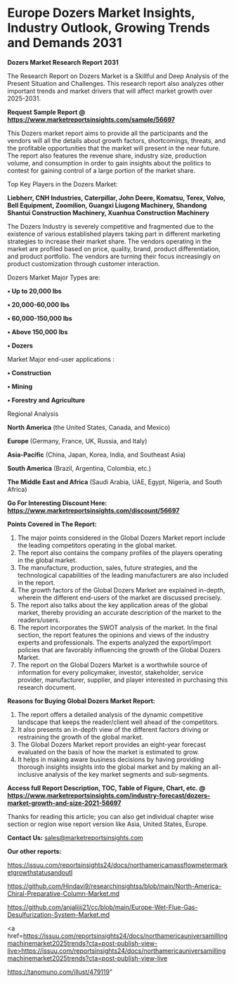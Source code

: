 # Europe Dozers Market Insights, Industry Outlook, Growing Trends and Demands 2031

<strong>Dozers Market Research Report 2031</strong>

The Research Report on Dozers Market is a Skillful and Deep Analysis of the Present Situation and Challenges. This research report also analyzes other important trends and market drivers that will affect market growth over 2025-2031.

<strong>Request Sample Report @ <a href=https://www.marketreportsinsights.com/sample/56697>https://www.marketreportsinsights.com/sample/56697</a></strong>

This Dozers market report aims to provide all the participants and the vendors will all the details about growth factors, shortcomings, threats, and the profitable opportunities that the market will present in the near future. The report also features the revenue share, industry size, production volume, and consumption in order to gain insights about the politics to contest for gaining control of a large portion of the market share.

Top Key Players in the Dozers Market:

<strong>Liebherr, CNH Industries, Caterpillar, John Deere, Komatsu, Terex, Volvo, Bell Equipment, Zoomilion, Guangxi Liugong Machinery, Shandong Shantui Construction Machinery, Xuanhua Construction Machinery</strong>

The Dozers Industry is severely competitive and fragmented due to the existence of various established players taking part in different marketing strategies to increase their market share. The vendors operating in the market are profiled based on price, quality, brand, product differentiation, and product portfolio. The vendors are turning their focus increasingly on product customization through customer interaction.

Dozers Market Major Types are:

<strong>• Up to 20,000 lbs

• 20,000-60,000 lbs

• 60,000-150,000 lbs

• Above 150,000 lbs

• Dozers</strong>

Market Major end-user applications :

<strong>• Construction

• Mining

• Forestry and Agriculture</strong>

Regional Analysis

</u><strong><b>North America</b></strong> (the United States, Canada, and Mexico)

<strong><b>Europe </b></strong>(Germany, France, UK, Russia, and Italy)

<strong><b>Asia-Pacific</b></strong> (China, Japan, Korea, India, and Southeast Asia)

<strong><b>South America</b></strong> (Brazil, Argentina, Colombia, etc.)

<strong><b>The Middle East and Africa</b></strong> (Saudi Arabia, UAE, Egypt, Nigeria, and South Africa)

<strong>Go For Interesting Discount Here: <a href=https://www.marketreportsinsights.com/discount/56697>https://www.marketreportsinsights.com/discount/56697</a></strong>

<strong>Points Covered in The Report:</strong>
<ol>
  <li>The major points considered in the Global Dozers Market report include the leading competitors operating in the global market.</li>
  <li>The report also contains the company profiles of the players operating in the global market.</li>
  <li>The manufacture, production, sales, future strategies, and the technological capabilities of the leading manufacturers are also included in the report.</li>
  <li>The growth factors of the Global Dozers Market are explained in-depth, wherein the different end-users of the market are discussed precisely.</li>
  <li>The report also talks about the key application areas of the global market, thereby providing an accurate description of the market to the readers/users.</li>
  <li>The report incorporates the SWOT analysis of the market. In the final section, the report features the opinions and views of the industry experts and professionals. The experts analyzed the export/import policies that are favorably influencing the growth of the Global Dozers Market.</li>
  <li>The report on the Global Dozers Market is a worthwhile source of information for every policymaker, investor, stakeholder, service provider, manufacturer, supplier, and player interested in purchasing this research document.</li>
</ol>
<strong>Reasons for Buying Global Dozers Market Report:</strong>

<ol>
  <li>The report offers a detailed analysis of the dynamic competitive landscape that keeps the reader/client well ahead of the competitors.</li>
  <li>It also presents an in-depth view of the different factors driving or restraining the growth of the global market.</li>
  <li>The Global Dozers Market report provides an eight-year forecast evaluated on the basis of how the market is estimated to grow.</li>
  <li>It helps in making aware business decisions by having providing thorough insights insights into the global market and by making an all-inclusive analysis of the key market segments and sub-segments.</li>
</ol>
<strong>Access full Report Description, TOC, Table of Figure, Chart, etc. @ <a href=https://www.marketreportsinsights.com/industry-forecast/dozers-market-growth-and-size-2021-56697>https://www.marketreportsinsights.com/industry-forecast/dozers-market-growth-and-size-2021-56697</a></strong>


Thanks for reading this article; you can also get individual chapter wise section or region wise report version like Asia, United States, Europe.

<strong>Contact Us:</strong>
sales@marketreportsinsights.com

<strong>Our other reports:</strong>

<a href=https://issuu.com/reportsinsights24/docs/northamericamassflowmetermarketgrowthstatusandoutl>https://issuu.com/reportsinsights24/docs/northamericamassflowmetermarketgrowthstatusandoutl</a>

<a href=https://github.com/Hindavi9/researchinsightss/blob/main/North-America-Chiral-Preparative-Column-Market.md>https://github.com/Hindavi9/researchinsightss/blob/main/North-America-Chiral-Preparative-Column-Market.md</a>

<a href=https://github.com/anjaliiii21/cc/blob/main/Europe-Wet-Flue-Gas-Desulfurization-System-Market.md>https://github.com/anjaliiii21/cc/blob/main/Europe-Wet-Flue-Gas-Desulfurization-System-Market.md</a>

<a href=https://issuu.com/reportsinsights24/docs/northamericauniversamillingmachinemarket2025trends?cta=post-publish-view-live>https://issuu.com/reportsinsights24/docs/northamericauniversamillingmachinemarket2025trends?cta=post-publish-view-live</a>

<a href=https://tanomuno.com/illust/479119>https://tanomuno.com/illust/479119</a>"
